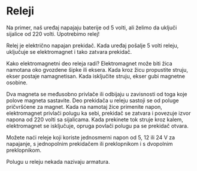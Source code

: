 # Releji

Na primer, naš uređaj napajaju baterije od 5 volti, ali želimo da uključi sijalice od 220 volti. Upotrebimo relej!

Relej je električno napajan prekidač. Kada uređaj pošalje 5 volti releju, uključuje se elektromagnet i tako zatvara prekidač.

Kako elektromagnetni deo releja radi? Elektromagnet može biti žica namotana oko gvozdene šipke ili eksera. Kada kroz žicu propustite struju, ekser postaje namagnetisan. Kada isključite struju, ekser gubi magnetne osobine.

Dva magneta se međusobno privlače ili odbijaju u zavisnosti od toga koje polove magneta sastavite. Deo prekidača u releju sastoji se od poluge pričvršćene za magnet. Kada na namotaj žice primenite napon, elektromagnet privlači polugu ka sebi, prekidač se zatvara i povezuje izvor napona od 220 volti sa sijalicama. Kada prekinete tok struje kroz kalem, elektromagnet se isključuje, opruga povlači polugu pa se prekidač otvara.

Možete naći releje koji koriste jednosmerni napon od 5, 12 ili 24 V za napajanje, s jednopolnim prekidačem ili preklopnikom i s dvopolnim preklopnikom.

Polugu u releju nekada nazivaju armatura.
